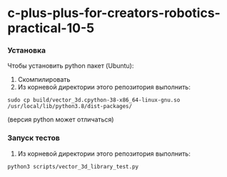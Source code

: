 # c-plus-plus-for-creators-robotics-practical-10-5

### Установка
Чтобы установить python пакет (Ubuntu):
1. Скомпилировать
2. Из корневой директории этого репозитория выполнить:
```
sudo cp build/vector_3d.cpython-38-x86_64-linux-gnu.so /usr/local/lib/python3.8/dist-packages/
```
(версия python может отличаться)
### Запуск тестов
1. Из корневой директории этого репозитория выполнить:
```
python3 scripts/vector_3d_library_test.py
```